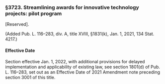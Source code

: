 ### §3723. Streamlining awards for innovative technology projects: pilot program ###

[Reserved].

(Added Pub. L. 116–283, div. A, title XVIII, §1831(k), Jan. 1, 2021, 134 Stat. 4217.)

#### Effective Date ####

Section effective Jan. 1, 2022, with additional provisions for delayed implementation and applicability of existing law, see section 1801(d) of Pub. L. 116–283, set out as an Effective Date of 2021 Amendment note preceding section 3001 of this title.